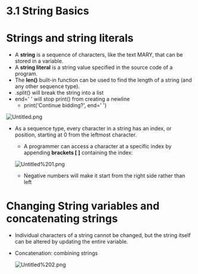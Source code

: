 # 3.1 String Basics

# Strings and string literals

- A **string** is a sequence of characters, like the text MARY, that can be stored in a variable.
- A **string literal** is a string value specified in the source code of a program.
- The **len()** built-in function can be used to find the length of a string (and any other sequence type).
- .split() will break the string into a list
- end=' ' will stop print() from creating a newline
    - print('Continue bidding?', end=' ')

![Untitled.png](3.1.png)

- As a sequence type, every character in a string has an index, or position, starting at 0 from the leftmost character.
    - A programmer can access a character at a specific index by appending **brackets [ ]** containing the index:
    
    ![Untitled%201.png](3.1.1.png)
    
    - Negative numbers will make it start from the right side rather than left

# Changing String variables and concatenating strings

- Individual characters of a string cannot be changed, but the string itself can be altered by updating the entire variable.
- Concatenation: combining strings
    
    ![Untitled%202.png](3.1.2.png)